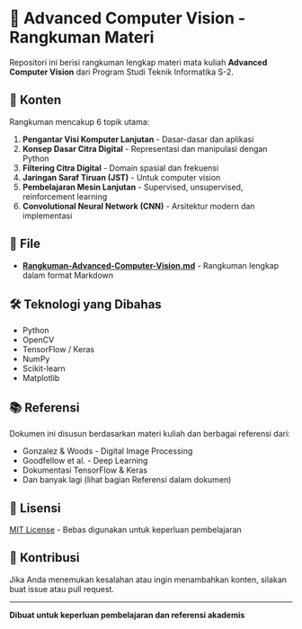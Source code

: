 # 📖 Advanced Computer Vision - Rangkuman Materi

Repositori ini berisi rangkuman lengkap materi mata kuliah **Advanced Computer Vision** dari Program Studi Teknik Informatika S-2.

## 📑 Konten

Rangkuman mencakup 6 topik utama:
1. **Pengantar Visi Komputer Lanjutan** - Dasar-dasar dan aplikasi
2. **Konsep Dasar Citra Digital** - Representasi dan manipulasi dengan Python
3. **Filtering Citra Digital** - Domain spasial dan frekuensi
4. **Jaringan Saraf Tiruan (JST)** - Untuk computer vision
5. **Pembelajaran Mesin Lanjutan** - Supervised, unsupervised, reinforcement learning
6. **Convolutional Neural Network (CNN)** - Arsitektur modern dan implementasi

## 📄 File

- **[Rangkuman-Advanced-Computer-Vision.md](./Rangkuman-Advanced-Computer-Vision.md)** - Rangkuman lengkap dalam format Markdown

## 🛠️ Teknologi yang Dibahas

- Python
- OpenCV
- TensorFlow / Keras
- NumPy
- Scikit-learn
- Matplotlib

## 📚 Referensi

Dokumen ini disusun berdasarkan materi kuliah dan berbagai referensi dari:
- Gonzalez & Woods - Digital Image Processing
- Goodfellow et al. - Deep Learning
- Dokumentasi TensorFlow & Keras
- Dan banyak lagi (lihat bagian Referensi dalam dokumen)

## 📝 Lisensi

[MIT License](LICENSE) - Bebas digunakan untuk keperluan pembelajaran

## 🤝 Kontribusi

Jika Anda menemukan kesalahan atau ingin menambahkan konten, silakan buat issue atau pull request.

---

**Dibuat untuk keperluan pembelajaran dan referensi akademis**
